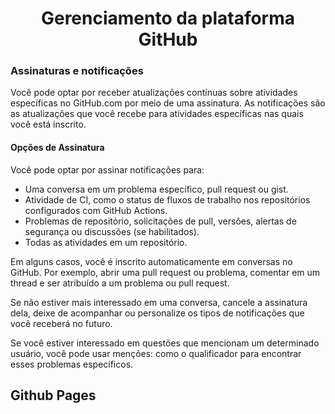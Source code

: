 <h1 align=center> Gerenciamento da plataforma GitHub</h1>

### Assinaturas e notificações

Você pode optar por receber atualizações contínuas sobre atividades específicas no GitHub.com por meio de uma assinatura. As notificações são as atualizações que você recebe para atividades específicas nas quais você está inscrito.

#### Opções de Assinatura

Você pode optar por assinar notificações para:
* Uma conversa em um problema específico, pull request ou gist.
* Atividade de CI, como o status de fluxos de trabalho nos repositórios configurados com GitHub Actions.
* Problemas de repositório, solicitações de pull, versões, alertas de segurança ou discussões (se habilitados).
* Todas as atividades em um repositório.

Em alguns casos, você é inscrito automaticamente em conversas no GitHub. Por exemplo, abrir uma pull request ou problema, comentar em um thread e ser atribuído a um problema ou pull request.

Se não estiver mais interessado em uma conversa, cancele a assinatura dela, deixe de acompanhar ou personalize os tipos de notificações que você receberá no futuro.

Se você estiver interessado em questões que mencionam um determinado usuário, você pode usar menções: como o qualificador para encontrar esses problemas específicos.

## Github Pages
